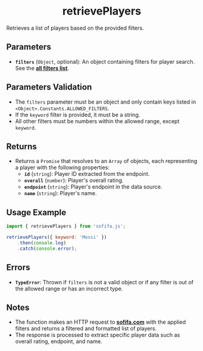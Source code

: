 <h1 align="center">retrievePlayers</h1>

Retrieves a list of players based on the provided filters.

## Parameters

- **`filters`** (`Object`, optional): An object containing filters for player search. See the **[all filters list](https://github.com/emptydev1/sofifa.js/blob/main/docs/v2/searchFilters.md)**.

## Parameters Validation

- The `filters` parameter must be an object and only contain keys listed in `<Object>.Constants.ALLOWED_FILTERS`.
- If the `keyword` filter is provided, it must be a string.
- All other filters must be numbers within the allowed range, except `keyword`.

## Returns

- Returns a `Promise` that resolves to an `Array` of objects, each representing a player with the following properties:
  - **`id`** (`string`): Player ID extracted from the endpoint.
  - **`overall`** (`number`): Player's overall rating.
  - **`endpoint`** (`string`): Player's endpoint in the data source.
  - **`name`** (`string`): Player's name.

## Usage Example

```javascript
import { retrievePlayers } from 'sofifa.js';

retrievePlayers({ keyword: 'Messi' })
    .then(console.log)
    .catch(console.error);
```

## Errors

- **`TypeError`**: Thrown if `filters` is not a valid object or if any filter is out of the allowed range or has an incorrect type.

## Notes

- The function makes an HTTP request to **[sofifa.com](https://sofifa.com/players)** with the applied filters and returns a filtered and formatted list of players.
- The response is processed to extract specific player data such as overall rating, endpoint, and name.